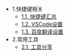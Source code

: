 - 1.快捷键相关
  - [1.1. 快捷键汇总](/docs/便捷开发/快捷键相关/1.快捷键汇总.md)
  - [1.2. VSCode设置](/docs/便捷开发/快捷键相关/2.VSCode设置.md)
  - [1.3. 百度翻译设置](/docs/便捷开发/快捷键相关/3.百度翻译设置.md)
- 2.常用工具
  - [2.1. 工具分享](/docs/便捷开发/常用工具/1.工具分享.md)

